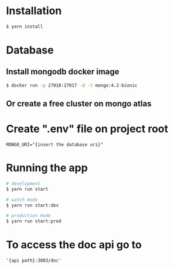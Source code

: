 # Installation

```bash
$ yarn install
```

# Database
## Install mongodb docker image 
```bash
$ docker run -p 27018:27017 -d -t mongo:4.2-bionic
```

## Or create a free cluster on mongo atlas

# Create ".env" file on project root
```
MONGO_URI="{insert the database uri}"
```

# Running the app

```bash
# development
$ yarn run start

# watch mode
$ yarn run start:dev

# production mode
$ yarn run start:prod
```

# To access the doc api go to
```
'{api path}:3003/doc'
```